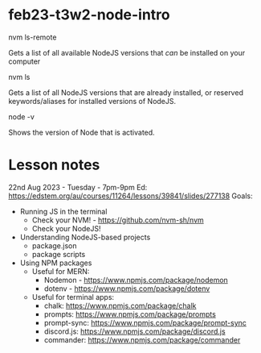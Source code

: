 # feb23-t3w2-node-intro

nvm ls-remote 

Gets a list of all available NodeJS versions that _can_ be installed on your computer

nvm ls

Gets a list of all NodeJS versions that are already installed, or reserved keywords/aliases for installed versions of NodeJS.


node -v

Shows the version of Node that is activated.

# Lesson notes

22nd Aug 2023 - Tuesday - 7pm-9pm
Ed: https://edstem.org/au/courses/11264/lessons/39841/slides/277138
Goals: 
- Running JS in the terminal
	- Check your NVM! - https://github.com/nvm-sh/nvm
	- Check your NodeJS!
- Understanding NodeJS-based projects
	- package.json
	- package scripts 
- Using NPM packages
	- Useful for MERN:
		- Nodemon - https://www.npmjs.com/package/nodemon
		- dotenv - https://www.npmjs.com/package/dotenv
	- Useful for terminal apps: 
		- chalk: https://www.npmjs.com/package/chalk 
		- prompts: https://www.npmjs.com/package/prompts
		- prompt-sync: https://www.npmjs.com/package/prompt-sync
		- discord.js: https://www.npmjs.com/package/discord.js 
		- commander: https://www.npmjs.com/package/commander 